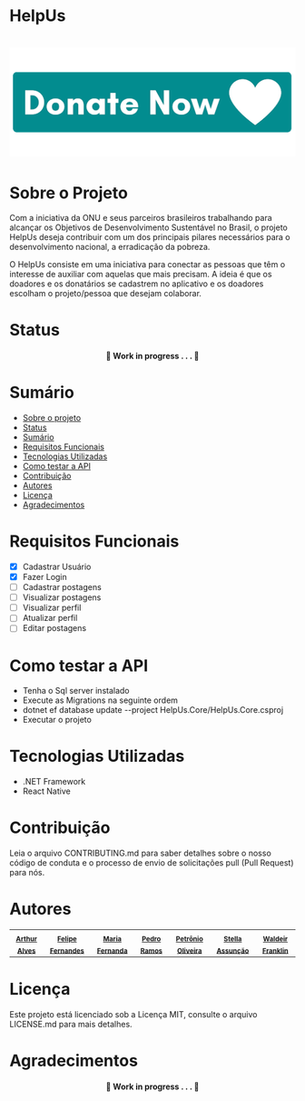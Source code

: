 # HelpUs

<h1 align="center">
  <img alt="donate" title="#donate" src="./assets/donate.png" />
</h1>


# Sobre o Projeto

  Com a iniciativa da ONU e seus parceiros brasileiros trabalhando para alcançar os
Objetivos de Desenvolvimento Sustentável no Brasil, o projeto HelpUs deseja contribuir
com um dos principais pilares necessários para o desenvolvimento nacional, a erradicação
da pobreza. 

  O HelpUs consiste em uma iniciativa para conectar as pessoas que têm o interesse
de auxiliar com aquelas que mais precisam. A ideia é que os doadores e os donatários se
cadastrem no aplicativo e os doadores escolham o projeto/pessoa que desejam colaborar. 

# Status

<h4 align="center"> 🚧 Work in progress . . . 🚧 </h4> 

# Sumário

<!--ts-->
   * [Sobre o projeto](#sobre-o-projeto)
   * [Status](#status)
   * [Sumário](#sumário)
   * [Requisitos Funcionais](#requisitos-funcionais)
   * [Tecnologias Utilizadas](#tecnologias-utilizadas)
   * [Como testar a API](#como-testar-a-api)
   * [Contribuição](#contribuição)
   * [Autores](#autores)
   * [Licença](#licença)
   * [Agradecimentos](#agradecimentos)
<!--te-->

# Requisitos Funcionais

- [x] Cadastrar Usuário
- [x] Fazer Login
- [ ] Cadastrar postagens
- [ ] Visualizar postagens
- [ ] Visualizar perfil
- [ ] Atualizar perfil
- [ ] Editar postagens

# Como testar a API

- Tenha o Sql server instalado
- Execute as Migrations na seguinte ordem
- dotnet ef database update --project HelpUs.Core/HelpUs.Core.csproj
- Executar o projeto
 
# Tecnologias Utilizadas

- .NET Framework
- React Native

# Contribuição

Leia o arquivo CONTRIBUTING.md para saber detalhes sobre o nosso código de conduta e o processo de envio de solicitações pull (Pull Request) para nós.

# Autores

<table>
    <tbody>
      <tr>
 
  <td align="center"> 
<sub><a href="https://github.com/Arthur-Alv"><b>Arthur Alves</b></a></sub> </td>
 
  <td align="center">
 <sub><a href="https://github.com/fernandes35felipe"><b>Felipe Fernandes</b></a></sub> </td>
        
  <td align="center"> 
<sub><a href="https://github.com/DinelliFernanda"><b>Maria Fernanda</b></a></sub> </td>

      
  <td align="center">
 <sub><a href="https://github.com/PedroHRamos"><b>Pedro Ramos</b></a></sub> </td>

 
 <td align="center"> 
<sub><a href="https://github.com/petroniosantos"><b>Petrônio Oliveira</b></a></sub> </td>
 
  <td align="center">
  <sub><a href="https://github.com/stellanicoli"><b>Stella Assunção</b></a></sub> </td>
 
 
 <td align="center">
 <sub><a href="https://github.com/wasouzaf"><b>Waldeir Franklin</b></a></sub> </td>
 </tr>


 </tbody></table>

# Licença

Este projeto está licenciado sob a Licença MIT, consulte o arquivo LICENSE.md para mais detalhes.

# Agradecimentos

<h4 align="center"> 🚧 Work in progress . . . 🚧 </h4> 
